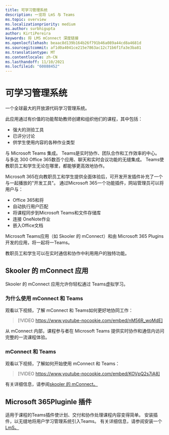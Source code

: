```yaml
---
title: 可学习管理系统
description: 一览将 LmS 与 Teams
ms.topic: overview
ms.localizationpriority: medium
ms.author: surbhigupta
author: KirtiPereira
keywords: 将 LMS mConnect 深度链接
ms.openlocfilehash: beaac8d139b164b26f791b46a089a44cd8a4681d
ms.sourcegitcommit: af1d0a4041ce215e7863ac12c71b6f1fa3e3ba81
ms.translationtype: MT
ms.contentlocale: zh-CN
ms.lasthandoff: 11/10/2021
ms.locfileid: "60888452"
---
```

# <a name="moodle-learning-management-system"></a>可学习管理系统

一个全球最大的开放源代码学习管理系统。 

此应用通过有价值的功能帮助教师创建和组织他们的课程，其中包括：
* 强大的测验工具 
* 已评分讨论
* 供学生使用内容的各种作业类型  
 
与 Microsoft Teams 集成。 Teams是实时协作、团队合作和工作效率的中心。 与多达 300 Office 365数百个应用、聊天和实时会议功能的无缝集成。 Teams使教职员工和学生无论在哪里，都能够更高效地协作。 
 
Microsoft 365在向教职员工和学生提供全面体验后，可开发开发插件补充了一个与一起播放的"开发工具"。 通过Microsoft 365一个功能插件，网站管理员可以将用户与：

* Office 365和将
* 自动执行用户匹配
* 将课程同步到Microsoft Teams和文件存储库
* 连接 OneNote作业
* 嵌入Office文档
 
Microsoft Teams应用（如 Skooler 的 mConnect）和由 Microsoft 365 Plugins 开发的应用，将一起将一Teams。

教职员工和学生可以在实时通信和协作中利用用户的独特功能。

## <a name="mconnect-app-by-skooler"></a>Skooler 的 mConnect 应用

Skooler 的 mConnect 应用允许你轻松通过 Teams虚拟学习。

### <a name="why-mconnect-and-teams"></a>为什么使用 mConnect 和 Teams

观看以下视频，了解 mConnect 和 Teams如何更好地协同工作：

> [!VIDEO https://www.youtube-nocookie.com/embed/nM56R_woMdE]

从 mConnect 内部，课程参与者在 Microsoft Teams 提供实时协作和通信内访问完整的一流课程体验。

### <a name="get-started-with-mconnect-and-teams"></a>mConnect 和 Teams

观看以下视频，了解如何开始使用 mConnect 和 Teams：

> [!VIDEO https://www.youtube-nocookie.com/embed/KOVpQ2s7iA8]

有关详细信息，请参阅[skooler 的 mConnect。](https://skooler.com/mconnect/how-to/)

## <a name="microsoft-365-moodle-plugins"></a>Microsoft 365Pluginle 插件

适用于课程的Teams插件使计划、交付和协作处理课程内容变得简单。 安装插件，以无缝地将用户学习管理系统引入Teams。 有关详细信息，请参阅安装一个[LmS。](moodleInstructions.md)

